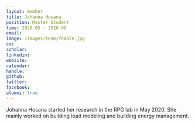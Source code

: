 ```yaml
---
layout: member
title: Johanna Hosana
position: Master Student
time: 2020.05 - 2020.09
email: 
image: /images/team/female.jpg
cv: 
scholar: 
linkedin: 
website: 
calendar: 
handle: 
github: 
twitter: 
facebook: 
alumni: true
---
```


Johanna Hosana started her research in the RPG lab in May 2020. She mainly worked on building load modeling and building energy management.
